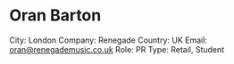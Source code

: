 # Oran Barton

City: London
Company: Renegade
Country: UK
Email: oran@renegademusic.co.uk
Role: PR
Type: Retail, Student